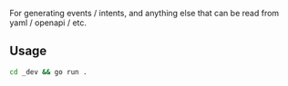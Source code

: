 For generating events / intents, and anything else that can be read from yaml / openapi / etc.

## Usage
```bash
cd _dev && go run .
```